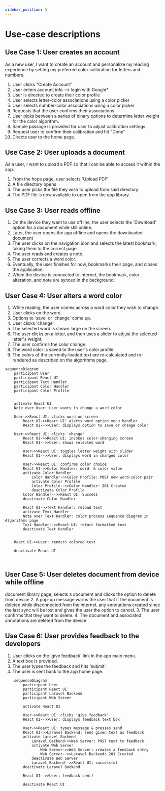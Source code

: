 ```yaml
---
sidebar_position: 5
---
```


# Use-case descriptions

## Use Case 1: User creates an account

As a new user, I want to create an account and personalize my reading experience by setting my preferred color calibration for letters and numbers.
   1. User clicks "Create Account"
   2. User enters account info --> login with Google*
   3. User is directed to create their color profile
   4. User selects letter-color associations using a color picker
   5. User selects number-color associations using a color picker
   6. Requests that the user confirms their associations
   7. User picks between a series of binary options to determine letter weight for the color algorithm.
   8. Sample passage is provided for user to adjust calibration settings
   9. Request user to confirm their calibration and hit "Done"
   10. Directs user to the home page.


## Use Case 2: User uploads a document

As a user, I want to upload a PDF so that I can be able to access it within the app.
   1. From the hope page, user selects 'Upload PDF'
   2. A file directory opens
   3. The user picks the file they wish to upload from said directory
   4. The PDF file is now available to open from the app library.


## Use Case 3: User reads offline

   1. On the device they want to use offline, the user selects the 'Download' option for a document while still online.
   2. Later, the user opens the app offline and opens the downloaded document
   3. The user clicks on the navigation icon and selects the latest bookmark, taking them to the correct page.
   4. The user reads and creates a note.
   5. The user corrects a word color.
   6. Eventually, the user finishes for now, bookmarks their page, and closes the application.
   7. When the device is connected to internet, the bookmark, color alteration, and note are synced in the background.



## User Case 4: User alters a word color
   1. While reading, the user comes across a word color they wish to change.
   2. User clicks on the word.
   3. Options to 'save' or 'change' come up.
   4. User clicks 'change'.
   5. The selected word is shown large on the screen.
   6. The user clicks on a letter, and then uses a slider to adjust the selected letter's weight.
   7. The user confirms the color change.
   8. The word color is saved to the user's color profile.
   9. The colors of the currently-loaded text are re-calculated and re-rendered as described on the algorithms page.

```mermaid
sequenceDiagram
    participant User 
    participant React UI
    participant Text Handler
    participant Color Handler
    participant Color Profile


    activate React UI
    Note over User: User wants to change a word color
    
    User->>React UI: clicks word on screen
        React UI->>React UI: alerts word option menu handler
        React UI-->>User: displays option to save or change color

    User->>React UI: clicks 'change'
        React UI->>React UI: invokes color-changing screen
        React UI-->>User: shows selected word
        
        User->>React UI: toggles letter weight with slider
        React UI-->>User: displays word in changed color
        
        User->>React UI: confirms color choice
        React UI->>Color Handler: word  & color value
        activate Color Handler
            Color Handler->>Color Profile: POST new word-color pair
            activate Color Profile
            Color Profile-->>Color Handler: 201 Created
            deactivate Color Profile
        Color Handler-->>React UI: Success
        deactivate Color Handler
        
        React UI->>Text Handler: reload text
        activate Text Handler
        Note over Text Handler: color process sequence diagram in Algorithms page
        Text Handler-->>React UI: return formatted text
        deactivate Text Handler
        
        
    React UI->>User: renders colored text
    
    deactivate React UI

        

```



## User Case 5: User deletes document from device while offline
 document library page, selects a document and clicks the option to delete from device
   2. A pop-up message warns the user that if the document is deleted while disconnected from the internet, any annotations created since the last sync will be lost and gives the user the option to cancel.
   3. The user confirms that they want to delete.
   4. The document and associated annotations are deleted from the device.

## Use Case 6: User provides feedback to the developers
   1. User clicks on the 'give feedback' link in the app main menu.
   2. A text box is provided.
   3. The user types the feedback and hits 'submit'.
   4. The user is sent back to the app home page.

```mermaid
    sequenceDiagram
        participant User
        participant React UI
        participant Laravel Backend
        participant Web Server

        activate React UI
        
        User->>React UI: clicks 'give feedback'
        React UI-->>User: displays feedback text box
        
        User->>React UI: types message & presses send
        React UI->>Laravel Backend: send given text as feedback
        activate Laravel Backend
            Laravel Backend->>Web Server: POST text to feedback
            activate Web Server
                Web Server->>Web Server: creates a feedback entry
                Web Server-->>Laravel Backend: 201 Created
            deactivate Web Server
            Laravel Backend-->>React UI: successful
        deactivate Laravel Backend
        
        React UI-->>User: feedback sent!
        
        deactivate React UI

```
